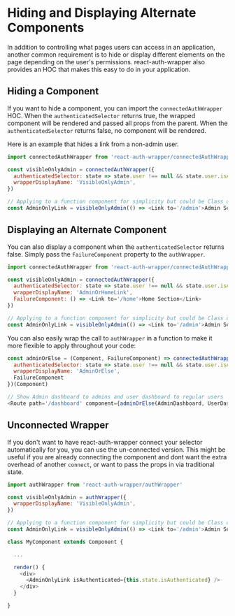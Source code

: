# Hiding and Displaying Alternate Components

In addition to controlling what pages users can access in an application, another common requirement is to hide or display different elements on the page depending on the user's permissions. react-auth-wrapper also provides an HOC that makes this easy to do in your application.

## Hiding a Component

If you want to hide a component, you can import the `connectedAuthWrapper` HOC. When the `authenticatedSelector` returns true, the wrapped component will be rendered and passed all props from the parent. When the `authenticatedSelector` returns false, no component will be rendered.

Here is an example that hides a link from a non-admin user.
```js
import connectedAuthWrapper from 'react-auth-wrapper/connectedAuthWrapper'

const visibleOnlyAdmin = connectedAuthWrapper({
  authenticatedSelector: state => state.user !== null && state.user.isAdmin,
  wrapperDisplayName: 'VisibleOnlyAdmin',
})

// Applying to a function component for simplicity but could be Class or createClass component
const AdminOnlyLink = visibleOnlyAdmin(() => <Link to='/admin'>Admin Section</Link>)
```

## Displaying an Alternate Component

You can also display a component when the `authenticatedSelector` returns false. Simply pass the `FailureComponent` property to the `authWrapper`.

```js
import connectedAuthWrapper from 'react-auth-wrapper/connectedAuthWrapper'

const visibleOnlyAdmin = connectedAuthWrapper({
  authenticatedSelector: state => state.user !== null && state.user.isAdmin,
  wrapperDisplayName: 'AdminOrHomeLink',
  FailureComponent: () => <Link to='/home'>Home Section</Link>
})

// Applying to a function component for simplicity but could be Class or createClass component
const AdminOnlyLink = visibleOnlyAdmin(() => <Link to='/admin'>Admin Section</Link>)
```

You can also easily wrap the call to `authWrapper` in a function to make it more flexible to apply throughout your code:

```js
const adminOrElse = (Component, FailureComponent) => connectedAuthWrapper({
  authenticatedSelector: state => state.user !== null && state.user.isAdmin,
  wrapperDisplayName: 'AdminOrElse',
  FailureComponent
})(Component)

// Show Admin dashboard to admins and user dashboard to regular users
<Route path='/dashboard' component={adminOrElse(AdminDashboard, UserDashboard)} />
```

## Unconnected Wrapper

If you don't want to have react-auth-wrapper connect your selector automatically for you, you can use the un-connected version. This might be useful if you are already connecting the component and dont want the extra overhead of another `connect`, or want to pass the props in via traditional state.

```js
import authWrapper from 'react-auth-wrapper/authWrapper'

const visibleOnlyAdmin = authWrapper({
  wrapperDisplayName: 'VisibleOnlyAdmin',
})

// Applying to a function component for simplicity but could be Class or createClass component
const AdminOnlyLink = visibleOnlyAdmin(() => <Link to='/admin'>Admin Section</Link>)

class MyComponent extends Component {

  ...

  render() {
    <div>
      <AdminOnlyLink isAuthenticated={this.state.isAuthenticated} />
    </div>
  }

}
```
